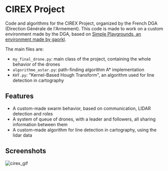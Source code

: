 # CIREX Project
Code and algorithms for the CIREX Project, organized by the French DGA (Direction Générale de l'Armement). This code is made to work on a custom environment made by the DGA, based on [Simple Playgrounds, an environment made by gaorkl](https://github.com/gaorkl/simple-playgrounds). 

The main files are:
* `my_final_drone.py`: main class of the project, containing the whole behavior of the drones
* `algorithme_astar.py`: path-finding algorithm A* implementation
* `KHT.py`: "Kernel-Based Hough Transform", an algorithm used for line detection in cartography

## Features
* A custom-made swarm behavior, based on communication, LIDAR detection and roles
* A system of queue of drones, with a leader and followers, all sharing information between them
* A custom-made algorithm for line detection in cartography, using the lidar data

## Screenshots
![cirex_gif](https://github.com/remsto/PIE_CIREX/assets/66690700/6cf52324-7541-42b4-bfc7-94ebf73a462d)




